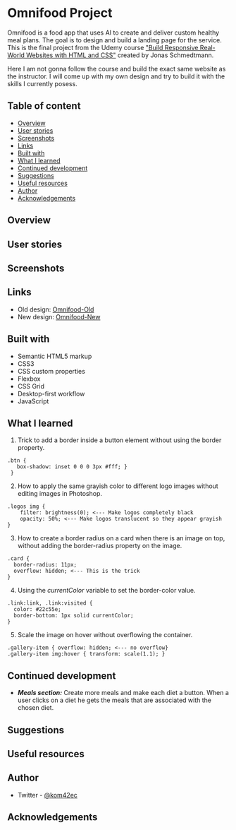 # Omnifood Project

Omnifood is a food app that uses AI to create and deliver custom healthy meal plans. The goal is to design and build a landing page for the service. This is the final project from the Udemy course ["Build Responsive Real-World Websites with HTML and CSS"](https://www.udemy.com/course/design-and-develop-a-killer-website-with-html5-and-css3/) created by Jonas Schmedtmann.

Here I am not gonna follow the course and build the exact same website as the instructor. I will come up with my own design and try to build it with the skills I currently posess.

## Table of content

- [Overview](#overview)
- [User stories](#user-stories)
- [Screenshots](#screenshots)
- [Links](#links)
- [Built with](#built-with)
- [What I learned](#what-i-learned)
- [Continued development](#continued-development)
- [Suggestions](#suggestions)
- [Useful resources](#useful-resources)
- [Author](#author)
- [Acknowledgements](#acknowledgements)

## Overview

## User stories

## Screenshots

## Links

- Old design: [Omnifood-Old](https://omnifood-kom42ec.netlify.app/)
- New design: [Omnifood-New](https://kom42ec.github.io/omnifood-project/)

## Built with

- Semantic HTML5 markup
- CSS3
- CSS custom properties
- Flexbox
- CSS Grid
- Desktop-first workflow
- JavaScript

## What I learned

1. Trick to add a border inside a button element without using the border property.

```
.btn {
   box-shadow: inset 0 0 0 3px #fff; }
 }
```

2. How to apply the same grayish color to different logo images without editing images in Photoshop.

```
.logos img {
    filter: brightness(0); <--- Make logos completely black
    opacity: 50%; <--- Make logos translucent so they appear grayish
}
```

3. How to create a border radius on a card when there is an image on top, without adding the border-radius property on the image.

```
.card {
  border-radius: 11px;
  overflow: hidden; <--- This is the trick
}
```

4. Using the _currentColor_ variable to set the border-color value.

```
.link:link, .link:visited {
  color: #22c55e;
  border-bottom: 1px solid currentColor;
}
```

5. Scale the image on hover without overflowing the container.

```
.gallery-item { overflow: hidden; <--- no overflow}
.gallery-item img:hover { transform: scale(1.1); }
```

## Continued development

- **_Meals section:_** Create more meals and make each diet a button. When a user clicks on a diet he gets the meals that are associated with the chosen diet.

## Suggestions

## Useful resources

## Author

- Twitter - [@kom42ec](https://twitter.com/kom42ec)

## Acknowledgements

```

```
